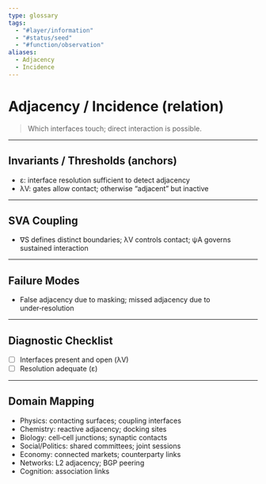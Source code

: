 ```yaml
---
type: glossary
tags:
  - "#layer/information"
  - "#status/seed"
  - "#function/observation"
aliases:
  - Adjacency
  - Incidence
---
```


# Adjacency / Incidence (relation)

> Which interfaces touch; direct interaction is possible.

---

## Invariants / Thresholds (anchors)

- ε: interface resolution sufficient to detect adjacency
- λV: gates allow contact; otherwise “adjacent” but inactive

---

## SVA Coupling

- ∇S defines distinct boundaries; λV controls contact; ψA governs sustained interaction

---

## Failure Modes

- False adjacency due to masking; missed adjacency due to under‑resolution

---

## Diagnostic Checklist

- [ ] Interfaces present and open (λV)
- [ ] Resolution adequate (ε)

---

## Domain Mapping

- Physics: contacting surfaces; coupling interfaces
- Chemistry: reactive adjacency; docking sites
- Biology: cell‑cell junctions; synaptic contacts
- Social/Politics: shared committees; joint sessions
- Economy: connected markets; counterparty links
- Networks: L2 adjacency; BGP peering
- Cognition: association links


